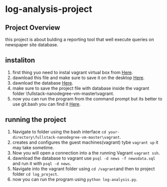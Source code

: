 # log-analysis-project
## Project Overview
this project is about bulding a reporting tool that well execute queries on newspaper site database.  
## instaliton 
1. first thing yuo need to instal vagrant virtual box from [Here](https://www.vagrantup.com/downloads.html/). 
2. dawnload this file and make sure to save it on the desktop  [Here](https://classroom.udacity.com/nanodegrees/nd004-mena/parts/a8609286-c119-4bc5-b9c9-2a3828080114/modules/56f0f4c7-d611-4949-b8d5-e1b9df12d95f/lessons/4cff95e1-3f1c-435a-bc6c-40fcf0d8f884/concepts/0b4079f5-6e64-4dd8-aee9-5c3a0db39840?contentVersion=1.0.0&contentLocale=en-us).   
3. dawnload the database [Here](https://d17h27t6h515a5.cloudfront.net/topher/2016/August/57b5f748_newsdata/newsdata.zip/).  
4. make sure to save the project file with database inside the vagrant folder \fullstack-nanodegree-vm-master\vagrant.
5. now you can run the program from the command prompt but its better to use git.bash you can find it [Here](https://git-scm.com/downloads/).  
## running the project
1. Navigate to  folder using the bash interface  `cd your-directory\fullstack-nanodegree-vm-master\vagrant`.
2. creates and configures the guest machines(vagrant) tybe `vagrant up` it may take sometime. 
3. Now you will open a connection into a the running Vagrant `vagrant ssh`.
4. dawnload the database to vagrant use `psql -d news -f newsdata.sql` and run it with `psql -d news`.
5. Navigate into the vagrant folder using `cd /vagrant`and then to project folder `cd log_project`.
6. now you can run the program using `python log-analysis.py`.

